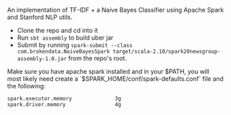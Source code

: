 An implementation of TF-IDF + a Naive Bayes Classifier using Apache Spark and Stanford NLP utils. 


- Clone the repo and cd into it
- Run `sbt assembly` to build uber jar 
- Submit by running  `spark-submit --class com.brokendata.NaiveBayesSpark target/scala-2.10/spark20newsgroup-assembly-1.0.jar`
from the repo's root. 

Make sure you have apache spark installed and in your $PATH, you will most likely need create a 
`$SPARK_HOME/conf/spark-defaults.conf` file and the following: 

`spark.executor.memory              3g`  
`spark.driver.memory                4g`
